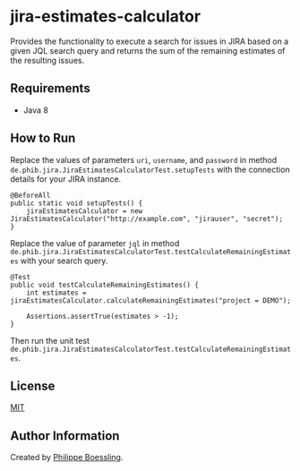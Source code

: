 # jira-estimates-calculator

Provides the functionality to execute a search for issues in JIRA based on a given JQL search query and returns the sum 
of the remaining estimates of the resulting issues.

## Requirements

- Java 8

## How to Run

Replace the values of parameters `uri`, `username`, and `password` in method 
`de.phib.jira.JiraEstimatesCalculatorTest.setupTests` with the connection details for your JIRA instance.

```
@BeforeAll
public static void setupTests() {
    jiraEstimatesCalculator = new JiraEstimatesCalculator("http://example.com", "jirauser", "secret");
}
```

Replace the value of parameter `jql` in method 
`de.phib.jira.JiraEstimatesCalculatorTest.testCalculateRemainingEstimates` with your search query.

```
@Test
public void testCalculateRemainingEstimates() {
    int estimates = jiraEstimatesCalculator.calculateRemainingEstimates("project = DEMO");

    Assertions.assertTrue(estimates > -1);
}
```

Then run the unit test `de.phib.jira.JiraEstimatesCalculatorTest.testCalculateRemainingEstimates`.

## License

[MIT](LICENSE)

## Author Information

Created by [Philippe Boessling](https://www.gihub.com/pboessling).